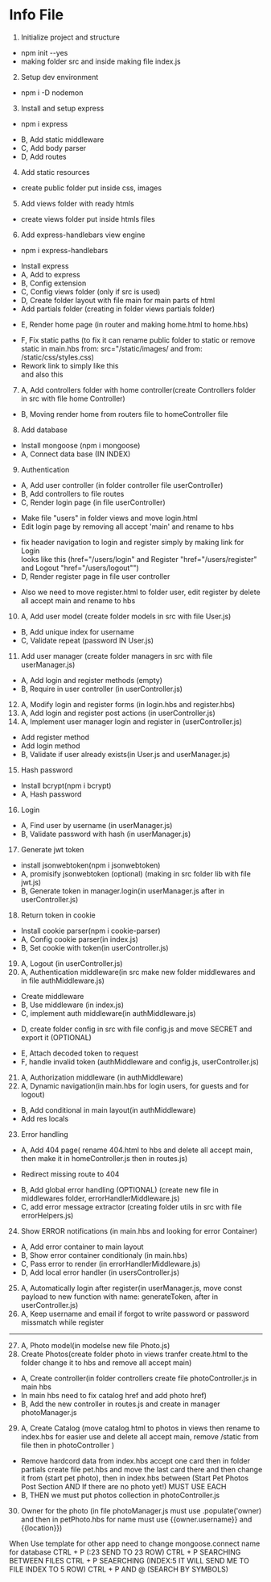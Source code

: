 # Info File

1. Initialize project and structure
 - npm init --yes
 - making folder src and inside making file index.js
2. Setup dev environment
 - npm i -D nodemon
3. Install and setup express
 - npm i express
 * B, Add static middleware
 * C, Add body parser
 * D, Add routes
4. Add static resources 
 - create public folder put inside css, images
5. Add views folder with ready htmls
 - create views folder put inside htmls files
6. Add express-handlebars view engine
 - npm i express-handlebars
 * Install express
 * A, Add to express
 * B, Config extension
 * C, Config views folder (only if src is used)
 * D, Create folder layout with file main for main parts of html 
 * Add partials folder (creating in folder views partials folder)
 - E, Render home page (in router and making home.html to home.hbs)
 * F, Fix static paths (to fix it can rename public folder to static or remove  
    static in main.hbs from: src="/static/images/ and from: /static/css/styles.css)
  * Rework link to <!-- Link to Home Page --> simply like this <!--('<a href="/">' -->   
    and also this <!-- <a class="home" href="/">") -->
7. A, Add controllers folder with home controller(create Controllers folder in src with file home Controller) 
 - B, Moving render home from routers file to homeController file
8. Add database 
 * Install mongoose (npm i mongoose)
 * A, Connect data base (IN INDEX)
9. Authentication
 * A, Add user controller (in folder controller file userController)
 * B, Add controllers to file routes
 * C, Render login page (in file userController)
 - Make file "users" in folder views and move login.html
 - Edit login page by removing all accept 'main' and rename to hbs
 * fix header navigation to login and register simply by making link for Login    
   looks like this (href="/users/login" and Register "href="/users/register" and Logout "href="/users/logout"")
 * D, Render register page in file user controller
 - Also we need to move register.html to folder user, edit register by delete all accept main and rename to hbs
10. A, Add user model (create folder models in src with file User.js)
 * B, Add unique index for username
 * C, Validate repeat (password IN User.js)
11. Add user manager (create folder managers in src with file userManager.js)
 * A, Add login and register methods (empty)
 * B, Require in user controller (in userController.js)
12. A, Modify login and register forms (in login.hbs and register.hbs) 
13. A, Add login and register post actions (in userController.js)
14. A, Implement user manager login and register in (userController.js)
  * Add register method
  * Add login method
  * B, Validate if user already exists(in User.js and userManager.js)
15. Hash password
  * Install bcrypt(npm i bcrypt)
  * A, Hash password
16. Login
  * A, Find user by username (in userManager.js)
  * B, Validate password with hash (in userManager.js)
17. Generate jwt token
  * install jsonwebtoken(npm i jsonwebtoken)
  * A, promisify jsonwebtoken (optional) (making in src folder lib with file jwt.js)
  * B, Generate token in manager.login(in userManager.js after in userController.js)
18. Return token in cookie
  * Install cookie parser(npm i cookie-parser)
  * A, Config cookie parser(in index.js)
  * B, Set cookie with token(in userController.js)
19. A, Logout (in userController.js)
20. A, Authentication middleware(in src make new folder middlewares and in file authMiddleware.js)
  * Create middleware
  * B, Use middleware (in index.js)
  * C, implement auth middleware(in authMiddleware.js)
  - D, create folder config in src with file config.js and move SECRET and export it (OPTIONAL)
  * E, Attach decoded token to request
  * F, handle invalid token (authMiddleware and config.js, userController.js)
21. A, Authorization middleware (in authMiddleware)
22. A, Dynamic navigation(in main.hbs for login users, for guests and for logout)
  * B, Add conditional in main layout(in authMiddleware)
  * Add res locals
23. Error handling
  * A, Add 404 page( rename 404.html to hbs and delete all accept main, then make it in homeController.js then in routes.js)
  - Redirect missing route to 404
  * B, Add global error handling (OPTIONAL) (create new file in middlewares folder, errorHandlerMiddleware.js)
  * C, add error message extractor (creating folder utils in src with file errorHelpers.js)
24. Show ERROR notifications (in main.hbs and looking for error Container)
  * A, Add error container to main layout
  * B, Show error container conditionaly (in main.hbs)
  * C, Pass error to render (in errorHandlerMiddleware.js)
  * D, Add local error handler (in usersController.js) 
25. A, Automatically login after register(in userManager.js, move const payload to new function with name: generateToken, after in userController.js)  
26. A, Keep username and email if forgot to write password or password missmatch while register 
_______________________________________
27. A, Photo model(in modelse new file Photo.js)
28. Create Photos(create folder photo in views tranfer create.html to the folder change it to hbs and remove all accept main)
  * A, Create controller(in folder controllers create file photoController.js in main hbs 
  * In main hbs need to fix catalog href and add photo href)
  * B, Add the new controller in routes.js and create in manager photoManager.js
29. A, Create Catalog (move catalog.html to photos in views then rename to index.hbs for easier use and delete all accept main, remove /static from file then in photoController )
  - Remove hardcord data from index.hbs accept one card then in folder partials create file pet.hbs and move the last card there and then change it from (start pet photo), then in index.hbs between (Start Pet Photos Post Section  AND If there are no photo yet!) MUST USE EACH
  - B, THEN we must put photos collection in photoController.js
30. Owner for the photo (in file photoManager.js must use .populate('owner) and then in petPhoto.hbs for name must use {{owner.username}} and {{location}})




When Use template for other app need to change mongoose.connect name for database 
  CTRL + P (:23 SEND TO 23 ROW)
  CTRL + P SEARCHING BETWEEN FILES
  CTRL + P SEAERCHING (INDEX:5 IT WILL SEND ME TO FILE INDEX TO 5 ROW)
  CTRL + P AND @ (SEARCH BY SYMBOLS)